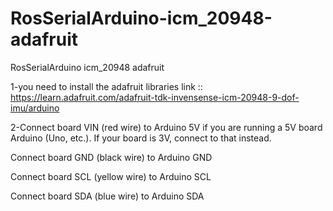# RosSerialArduino-icm_20948-adafruit
RosSerialArduino icm_20948 adafruit

1-you need to install the adafruit libraries
link :: https://learn.adafruit.com/adafruit-tdk-invensense-icm-20948-9-dof-imu/arduino

2-Connect board VIN (red wire) to Arduino 5V if you are running a 5V board Arduino (Uno, etc.). If your board is 3V, connect to that instead.

  Connect board GND (black wire) to Arduino GND
  
  Connect board SCL (yellow wire) to Arduino SCL
  
  Connect board SDA (blue wire) to Arduino SDA

